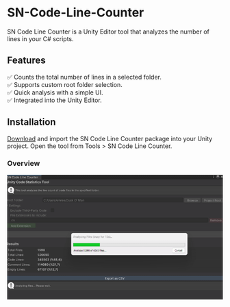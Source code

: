 # SN-Code-Line-Counter
SN Code Line Counter is a Unity Editor tool that analyzes the number of lines in your C# scripts.

Features
------------
✅ Counts the total number of lines in a selected folder.<br/>
✅ Supports custom root folder selection.<br/>
✅ Quick analysis with a simple UI.<br/>
✅ Integrated into the Unity Editor.<br/>

Installation
------------
[Download](https://github.com/emreesen27/SN-Code-Line-Counter/releases) and import the SN Code Line Counter package into your Unity project.
Open the tool from Tools > SN Code Line Counter.

### Overview
<img src="https://github.com/emreesen27/SN-Code-Line-Counter/blob/main/ss.gif?rav=true" />
